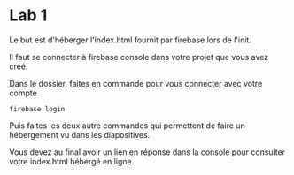 # Lab 1

Le but est d'héberger l'index.html fournit par firebase lors de l'init.

Il faut se connecter à firebase console dans votre projet que vous avez créé.

Dans le dossier, faites en commande pour vous connecter avec votre compte
```
firebase login
```

Puis faites les deux autre commandes qui permettent de faire un hébergement vu dans les diapositives.

Vous devez au final avoir un lien en réponse dans la console pour consulter votre index.html hébergé en ligne.
